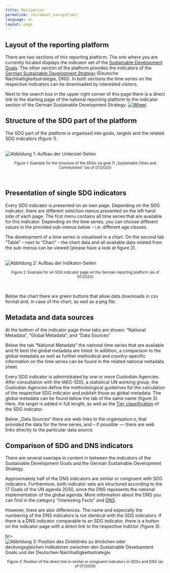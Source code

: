 ```yaml
---
title: Navigation
permalink: /en/about_navigation/
language: en
layout: page
---
```


## Layout of the reporting platform

There are two sections of this reporting platform. The one where you are currently located displays the indicator set of the [Sustainable Development Goals](https://www.un.org/sustainabledevelopment/sustainable-development-goals/). The other section of the platform provides the indicators of the [German Sustainable Development Strategy](https://www.bundesregierung.de/breg-en/issues/sustainability/) (Deutsche Nachhaltigkeitsstrategie, DNS). In both sections the time series on the respective indicators can be downloaded by interested visitors.

Next to the search box in the upper right corner of this page there is a direct link to the starting page of the national reporting platform to the indicator section of the German Sustainable Development Strategy: [<img src="https://g205sdgs.github.io/sdg-indicators/assets/img/about/DNS Wheel.png" alt="Wheel">](https://sustainabledevelopment-deutschland.github.io)

## Structure of the SDG part of the platform

The SDG part of the platform is organised into goals, targets and the related SDG indicators (figure 1).

<br>
<img src="https://g205SDGs.github.io/sdg-indicators/assets/img/about/en/target_page.PNG" alt="Abbildung 1: Aufbau der Unterziel-Seiten" class="responsiveImg">

<p style="text-align:center">
<small> Figure 1: Example for the structure of the SDGs via goal 11 „Sustainable Cities and Communities“ (as of 07/2020)</small>
</p>
<br>

## Presentation of single SDG indicators

Every SDG indicator is presented on an own page. Depending on the SDG indicator, there are different selection menus presented on the left hand side of each page. The first menu contains all time series that are available for this indicator. Depending on the time series, you can choose different values in the provided sub-menus below – i.e. different age classes.

The development of a time series is visualised in a chart. On the second tab “Table” – next to “Chart” – the chart data and all available data related from the sub-menus can be viewed (please have a look at figure 2).

<br>
<img src="https://g205SDGs.github.io/sdg-indicators/assets/img/about/en/indicator_page.PNG" alt="Abbildung 2: Aufbau der Indikator-Seiten" class="responsiveImg">

<p style="text-align:center">
<small> Figure 2: Example for an SDG indicator page on the German reporting platform (as of 07/2020)</small>
</p>
<br>

Below the chart there are green buttons that allow data downloads in csv format and, in case of the chart, as well as a png file.

## Metadata and data sources

At the bottom of the indicator page three tabs are shown:
“National Metadata”, “Global Metadata”, and “Data Sources”

Below the tab “National Metadata” the national time series that are available and fit best the global metadata are listed. In addition, a comparison to the global metadata as well as further methodical and country-specific information on the time series can be found in the related national metadata sheet.

Every SDG indicator is administrated by one or more Custodian Agencies. After consultation with the IAEG-SDG, a statistical UN working group, the Custodian Agencies define the methodological guidelines for the calculation of the respective SDG indicator and publish those as global metadata. The global metadata can be found below the tab of the same name (figure 3). Here, the target is added in full length, as well as the [Tier classification](https://unstats.un.org/sdgs/iaeg-sdgs/tier-classification/) of the SDG indicator.

Below „Data Sources“ there are web links to the organisation:s, that provided the data for the time series, and – if possible ¬– there are web links directly to the particular data source.

## Comparison of SDG and DNS indicators

There are several overlaps in content in between the indicators of the Sustainable Development Goals and the German Sustainable Development Strategy.

Approximately half of the DNS indicators are similar or congruent with SDG indicators. Furthermore, both indicator sets are structured according to the 17 Goals of the UN agenda 2030, since the DNS represents the national implementation of the global agenda. More information about the DNS you can find in the category “Interesting Facts” and [DNS](https://sustainabledevelopment-germany.github.io/en/sdg-indicators/facts_dns/).

However, there are also differences. The name and especially the numbering of the DNS indicators is not identical with the SDG indicators. If there is a DNS indicator comparable to an SDG indicator, there is a button on the indicator page with a direct link to the respective indictor (figure 3).

br>
<img src="https://g205SDGs.github.io/sdg-indicators/assets/img/about/navigation_dns.PNG" alt="Abbildung 3: Position des Direktlinks zu ähnlichen oder deckungsgleichen Indikatoren zwischen den Sustainable Development Goals und der Deutschen Nachhaltigkeitsstrategie" class="responsiveImg">

<p style="text-align:center">
<small> Figure 3: Position of the direct link to similar or congruent indicators in SDGs and DNS (as of 07/2020)</small>
</p>
<br>
